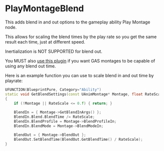 # PlayMontageBlend
This adds blend in and out options to the gameplay ability Play Montage node.

This allows for scaling the blend times by the play rate so you get the same result each time, just at different speed.

Inertialization is NOT SUPPORTED for blend out.

You MUST also [use this plugin](https://github.com/Vaei/AbilitySystemFix) if you want GAS montages to be capable of using any blend out time.

Here is an example function you can use to scale blend in and out time by playrate:

```cpp
UFUNCTION(BlueprintPure, Category="Ability")
static void GetBlendSettings(const UAnimMontage* Montage, float RateScale, FMontageBlendSettings& BlendIn, FAlphaBlend& BlendOut)
{
	if (!Montage || RateScale <= 0.f) {	return;	}
	
	BlendIn = { Montage->GetBlendInArgs() };
	BlendIn.Blend.BlendTime /= RateScale;
	BlendIn.BlendProfile = Montage->BlendProfileIn;
	BlendIn.BlendMode = Montage->BlendModeIn;

	BlendOut = { Montage->BlendOut };
	BlendOut.SetBlendTime(BlendOut.GetBlendTime() / RateScale);
}
  ```
